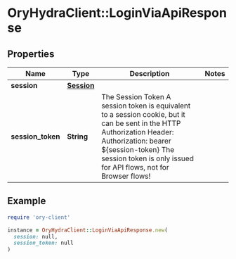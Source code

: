 # OryHydraClient::LoginViaApiResponse

## Properties

| Name | Type | Description | Notes |
| ---- | ---- | ----------- | ----- |
| **session** | [**Session**](Session.md) |  |  |
| **session_token** | **String** | The Session Token  A session token is equivalent to a session cookie, but it can be sent in the HTTP Authorization Header:  Authorization: bearer ${session-token}  The session token is only issued for API flows, not for Browser flows! |  |

## Example

```ruby
require 'ory-client'

instance = OryHydraClient::LoginViaApiResponse.new(
  session: null,
  session_token: null
)
```

